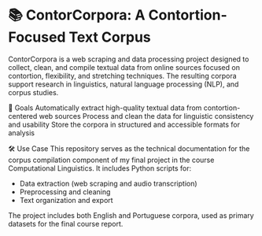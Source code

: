 # **📚 ContorCorpora: A Contortion-Focused Text Corpus**

ContorCorpora is a web scraping and data processing project designed to collect, clean, and compile textual data from online sources focused on contortion, flexibility, and stretching techniques. The resulting corpora support research in linguistics, natural language processing (NLP), and corpus studies.

🎯 Goals
Automatically extract high-quality textual data from contortion-centered web sources
Process and clean the data for linguistic consistency and usability
Store the corpora in structured and accessible formats for analysis

🛠️ Use Case
This repository serves as the technical documentation for the corpus compilation component of my final project in the course Computational Linguistics. 
It includes Python scripts for:
- Data extraction (web scraping and audio transcription)
- Preprocessing and cleaning
- Text organization and export

The project includes both English and Portuguese corpora, used as primary datasets for the final course report.

